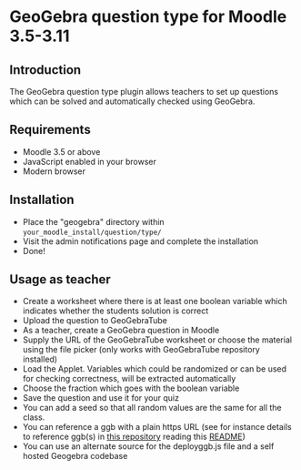 # GeoGebra question type for Moodle 3.5-3.11

## Introduction
The GeoGebra question type plugin allows teachers to set up questions which can be solved and automatically checked using GeoGebra.

## Requirements
- Moodle 3.5 or above
- JavaScript enabled in your browser
- Modern browser

## Installation
- Place the "geogebra" directory within `your_moodle_install/question/type/`
- Visit the admin notifications page and complete the installation
- Done!

## Usage as teacher
- Create a worksheet where there is at least one boolean variable which indicates whether the students solution is correct
- Upload the question to GeoGebraTube
- As a teacher, create a GeoGebra question in Moodle
- Supply the URL of the GeoGebraTube worksheet or choose the material using the file picker (only works with GeoGebraTube
repository installed)
- Load the Applet. Variables which could be randomized or can be used for checking correctness, will be extracted automatically
- Choose the fraction which goes with the boolean variable
- Save the question and use it for your quiz
- You can add a seed so that all random values are the same for all the class.
- You can reference a ggb with a plain https URL (see for instance details to reference ggb(s) in [this repository](https://github.com/TWINGSISTER/moodle-qtype_geogebra) reading this [README](https://twingsister.github.io/Moodle-Tests-Repository/)) 
- You can use an alternate source for the  deployggb.js file and  a self hosted Geogebra codebase  